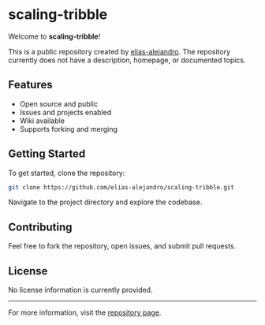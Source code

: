 # scaling-tribble

Welcome to **scaling-tribble**!

This is a public repository created by [elias-alejandro](https://github.com/elias-alejandro). The repository currently does not have a description, homepage, or documented topics.

## Features

- Open source and public
- Issues and projects enabled
- Wiki available
- Supports forking and merging

## Getting Started

To get started, clone the repository:

```bash
git clone https://github.com/elias-alejandro/scaling-tribble.git
```

Navigate to the project directory and explore the codebase.

## Contributing

Feel free to fork the repository, open issues, and submit pull requests.

## License

No license information is currently provided.

---

For more information, visit the [repository page](https://github.com/elias-alejandro/scaling-tribble).
